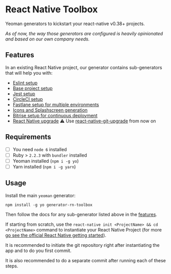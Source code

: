 # React Native Toolbox

Yeoman generators to kickstart your react-native v0.38+ projects.

*As of now, the way those generators are configured is heavily opinionated and based on our own company needs.*

## Features

In an existing React Native project, our generator contains sub-generators that will help you with:

- [Eslint setup](generators/eslint/README.md)
- [Base project setup](generators/base/README.md)
- [Jest setup](generators/jest/README.md)
- [CircleCI setup](generators/circleci/README.md)
- [Fastlane setup for multiple environments](generators/fastlane/README.md)
- [Icons and Splashscreen generation](generators/assets/README.md)
- [Bitrise setup for continuous deployment](generators/bitrise/README.md)
- [React Native upgrade](generators/upgrade/README.md) :warning: Use [react-native-git-upgrade](https://facebook.github.io/react-native/blog/2016/12/05/easier-upgrades.html) from now on

## Requirements

- [ ] You need `node 6` installed
- [ ] Ruby > `2.2.3` with `bundler` installed
- [ ] Yeoman installed (`npm i -g yo`)
- [ ] Yarn installed (`npm i -g yarn`)

## Usage

Install the main `yeoman` generator:
```
npm install -g yo generator-rn-toolbox
```

Then follow the docs for any sub-generator listed above in the [features](https://github.com/bamlab/generator-rn-toolbox#features).

If starting from scratch, use the `react-native init <ProjectName> && cd <ProjectName>` command to instantiate your React Native Project (for more [go see the official React Native getting started](https://facebook.github.io/react-native/docs/getting-started.html)).

It is recommended to initiate the git repository right after instantiating the app and to do you first commit.

It is also recommended to do a separate commit after running each of these steps.
